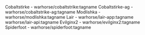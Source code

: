 Cobaltstirke - warhorse/cobaltstrike:tagname
Cobaltstirke-ag - warhorse/cobaltstrike-ag:tagname
Modlishka - warhorse/modlishka:tagname
Lair - warhorse/lair-app:tagname
       warhorse/lair-api:tagname
Evilginx2 - warhorse/evilginx2:tagname
Spiderfoot - warhorse/spiderfoot:tagname
